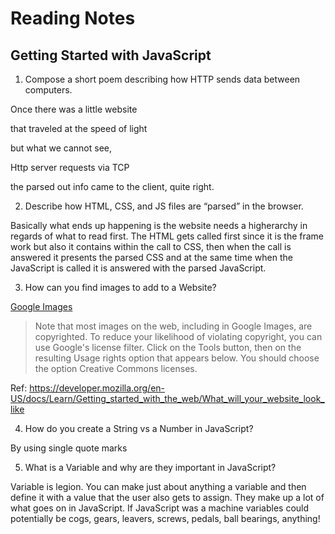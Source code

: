 # Reading Notes

## Getting Started with JavaScript

1. Compose a short poem describing how HTTP sends data between computers.

Once there was a little website

that traveled at the speed of light

but what we cannot see, 

Http server requests via TCP

the parsed out info came to the client, quite right.


2. Describe how HTML, CSS, and JS files are “parsed” in the browser.

Basically what ends up happening is the website needs a higherarchy in regards of what to read first. The HTML gets called first since it is the frame work but also it contains within the call to CSS, then when the call is answered it presents the parsed CSS and at the same time when the JavaScript is called it is answered with the parsed JavaScript. 

3. How can you find images to add to a Website?

[Google Images](https://images.google.com/)

> Note that most images on the web, including in Google Images, are copyrighted. To reduce your likelihood of violating copyright, you can use Google's license filter. Click on the Tools button, then on the resulting Usage rights option that appears below. You should choose the option Creative Commons licenses.

Ref: https://developer.mozilla.org/en-US/docs/Learn/Getting_started_with_the_web/What_will_your_website_look_like

4. How do you create a String vs a Number in JavaScript?

By using single quote marks

5. What is a Variable and why are they important in JavaScript?

Variable is legion. 
You can make just about anything a variable and then define it with a value that the user also gets to assign. They make up a lot of what goes on in JavaScript. If JavaScript was a machine variables could potentially be cogs, gears, leavers, screws, pedals, ball bearings, anything!

